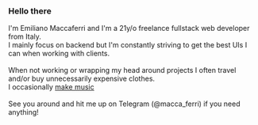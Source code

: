 ### Hello there
I'm Emiliano Maccaferri and I'm a 21y/o freelance fullstack web developer from Italy.<br>
I mainly focus on backend but I'm constantly striving to get the best UIs I can when working with clients.<br>
<br>
When not working or wrapping my head around projects I often travel and/or buy unnecessarily expensive clothes.<br>
I occasionally <a href="https://youtube.com/c/MaccaBeats">make music</a>
<br><br>
See you around and hit me up on Telegram (@macca_ferri) if you need anything!
